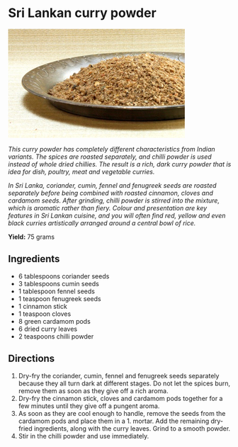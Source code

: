 # Sri Lankan curry powder

![Sri Lankan](resources/sri-lankan.jpg)

*This curry powder has completely different characteristics from Indian variants. The spices are roasted separately, and chilli powder is used instead of whole dried chillies. The result is a rich, dark curry powder that is idea for dish, poultry, meat and vegetable curries.*

*In Sri Lanka, coriander, cumin, fennel and fenugreek seeds are roasted separately before being combined with roasted cinnamon, cloves and cardamom seeds. After grinding, chilli powder is stirred into the mixture, which is aromatic rather than fiery. Colour and presentation are key features in Sri Lankan cuisine, and you will often find red, yellow and even black curries artistically arranged around a central bowl of rice.*

**Yield:** 75 grams
## Ingredients
- 6 tablespoons coriander seeds
- 3 tablespoons cumin seeds
- 1 tablespoon fennel seeds
- 1 teaspoon fenugreek seeds
- 1 cinnamon stick
- 1 teaspoon cloves 
- 8 green cardamom pods
- 6 dried curry leaves
- 2 teaspoons chilli powder

## Directions
1. Dry-fry the coriander, cumin, fennel and fenugreek seeds separately because they all turn dark at different stages. Do not let the spices burn, remove them as soon as they give off a rich aroma.
1. Dry-fry the cinnamon stick, cloves and cardamom pods together for a few minutes until they give off a pungent aroma.
1. As soon as they are cool enough to handle, remove the seeds from the cardamom pods and place them in a 1. mortar. Add the remaining dry-fried ingredients, along with the curry leaves. Grind to a smooth powder.
1. Stir in the chilli powder and use immediately. 